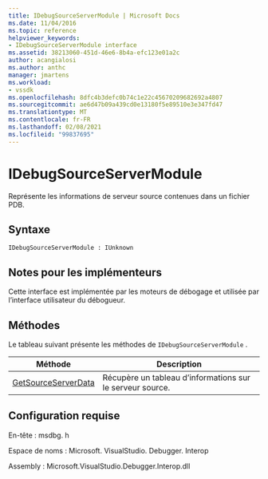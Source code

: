 ```yaml
---
title: IDebugSourceServerModule | Microsoft Docs
ms.date: 11/04/2016
ms.topic: reference
helpviewer_keywords:
- IDebugSourceServerModule interface
ms.assetid: 38213060-451d-46e6-8b4a-efc123e01a2c
author: acangialosi
ms.author: anthc
manager: jmartens
ms.workload:
- vssdk
ms.openlocfilehash: 8dfc4b3defc0b74c1e22c45670209682692a4807
ms.sourcegitcommit: ae6d47b09a439cd0e13180f5e89510e3e347fd47
ms.translationtype: MT
ms.contentlocale: fr-FR
ms.lasthandoff: 02/08/2021
ms.locfileid: "99837695"
---
```

# <a name="idebugsourceservermodule"></a>IDebugSourceServerModule
Représente les informations de serveur source contenues dans un fichier PDB.

## <a name="syntax"></a>Syntaxe

```
IDebugSourceServerModule : IUnknown
```

## <a name="notes-for-implementers"></a>Notes pour les implémenteurs
 Cette interface est implémentée par les moteurs de débogage et utilisée par l’interface utilisateur du débogueur.

## <a name="methods"></a>Méthodes
 Le tableau suivant présente les méthodes de `IDebugSourceServerModule` .

|Méthode|Description|
|------------|-----------------|
|[GetSourceServerData](../../../extensibility/debugger/reference/idebugsourceservermodule-getsourceserverdata.md)|Récupère un tableau d’informations sur le serveur source.|

## <a name="requirements"></a>Configuration requise
 En-tête : msdbg. h

 Espace de noms : Microsoft. VisualStudio. Debugger. Interop

 Assembly : Microsoft.VisualStudio.Debugger.Interop.dll
